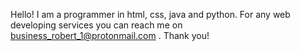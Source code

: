 Hello! I am a programmer in html, css, java and python. For any web developing services
you can reach me on business_robert_1@protonmail.com . Thank you!
<!---
robert91912/robert91912 is a ✨ special ✨ repository because its `README.md` (this file) appears on your GitHub profile.
You can click the Preview link to take a look at your changes.
--->
